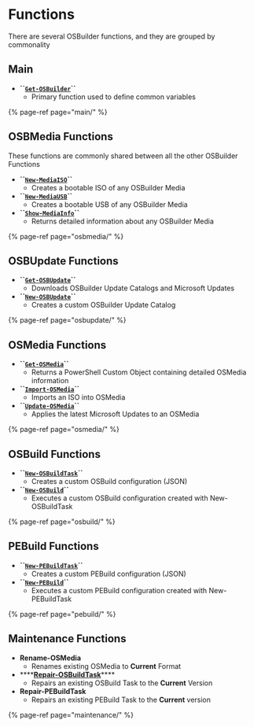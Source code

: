# Functions

There are several OSBuilder functions, and they are grouped by commonality

## Main

* **\`\`**[**`Get-OSBuilder`**](main/get-osbuilder/)**\`\`**
  * Primary function used to define common variables

{% page-ref page="main/" %}

## OSBMedia Functions

These functions are commonly shared between all the other OSBuilder Functions

* **\`\`**[**`New-MediaISO`**](osbmedia/new-osbmediaiso.md)**\`\`**
  * Creates a bootable ISO of any OSBuilder Media
* **\`\`**[**`New-MediaUSB`**](osbmedia/new-osbmediausb.md)**\`\`**
  * Creates a bootable USB of any OSBuilder Media
* **\`\`**[**`Show-MediaInfo`**](osbmedia/show-osbmediainfo.md)**\`\`**
  * Returns detailed information about any OSBuilder Media

{% page-ref page="osbmedia/" %}

## OSBUpdate Functions

* **\`\`**[**`Get-OSBUpdate`**](osbupdate/get-osbupdate.md)**\`\`**
  * Downloads OSBuilder Update Catalogs and Microsoft Updates
* **\`\`**[**`New-OSBUpdate`**](osbupdate/new-osbupdate.md)**\`\`**
  * Creates a custom OSBuilder Update Catalog

{% page-ref page="osbupdate/" %}

## OSMedia Functions

* **\`\`**[**`Get-OSMedia`**](osmedia/get-osmedia.md)**\`\`**
  * Returns a PowerShell Custom Object containing detailed OSMedia information
* **\`\`**[**`Import-OSMedia`**](osmedia/import-osmedia.md)**\`\`**
  * Imports an ISO into OSMedia
* **\`\`**[**`Update-OSMedia`**](osmedia/update-osmedia/)**\`\`**
  * Applies the latest Microsoft Updates to an OSMedia

{% page-ref page="osmedia/" %}

## OSBuild Functions

* **\`\`**[**`New-OSBuildTask`**](osbuild/new-osbuildtask/)**\`\`**
  * Creates a custom OSBuild configuration \(JSON\)
* **\`\`**[**`New-OSBuild`**](osbuild/new-osbuild.md)**\`\`**
  * Executes a custom OSBuild configuration created with New-OSBuildTask

{% page-ref page="osbuild/" %}

## PEBuild Functions

* **\`\`**[**`New-PEBuildTask`**](pebuild/new-pebuildtask/)**\`\`**
  * Creates a custom PEBuild configuration \(JSON\)
* **\`\`**[**`New-PEBuild`**](pebuild/new-pebuild.md)**\`\`**
  * Executes a custom PEBuild configuration created with New-PEBuildTask

{% page-ref page="pebuild/" %}

## Maintenance Functions

* **Rename-OSMedia**
  * Renames existing OSMedia to **Current** Format
* \*\*\*\*[**Repair-OSBuildTask**](maintenance/repair-osbuildtask.md)\*\*\*\*
  * Repairs an existing OSBuild Task to the **Current** Version
* **Repair-PEBuildTask**
  * Repairs an existing PEBuild Task to the **Current** version

{% page-ref page="maintenance/" %}



